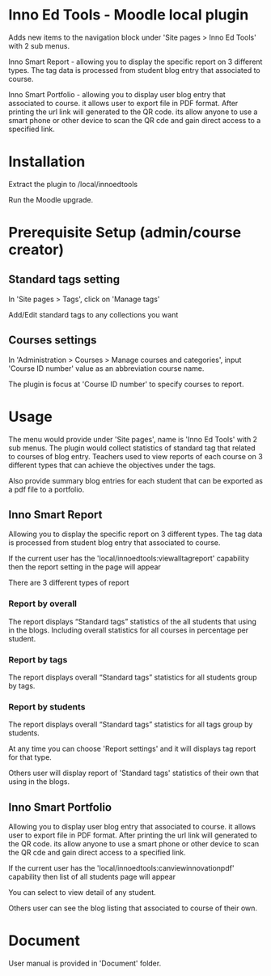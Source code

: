 Inno Ed Tools - Moodle local plugin
========================

Adds new items to the navigation block under 'Site pages > Inno Ed Tools' with 2 sub menus. 

Inno Smart Report - allowing you to display the specific report on 3 different types. The tag data is processed from student blog entry that associated to course.

Inno Smart Portfolio - allowing you to display user blog entry that associated to course. it allows user to export file in PDF format. After printing the url link will generated to the QR code. its allow anyone to use a smart phone or other device to scan the QR cde and gain direct access to a specified link.

# Installation

Extract the plugin to /local/innoedtools

Run the Moodle upgrade.

# Prerequisite Setup (admin/course creator)

## Standard tags setting

In 'Site pages > Tags', click on 'Manage tags'

Add/Edit standard tags to any collections you want

## Courses settings

In 'Administration > Courses > Manage courses and categories', input 'Course ID number' value as an abbreviation course name.

The plugin is focus at 'Course ID number' to specify courses to report.

# Usage

The menu would provide under 'Site pages', name is 'Inno Ed Tools' with 2 sub menus. The plugin would collect statistics of standard tag that related to courses of blog entry. Teachers used to view reports of each course on 3 different types that can achieve the objectives under the tags.

Also provide summary blog entries for each student that can be exported as a pdf file to a portfolio.

## Inno Smart Report

Allowing you to display the specific report on 3 different types. The tag data is processed from student blog entry that associated to course.

If the current user has the 'local/innoedtools:viewalltagreport' capability then the report setting in the page will appear

There are 3 different types of report

### Report by overall

The report displays “Standard tags” statistics of the all students that using in the blogs. Including overall statistics for all courses in percentage per student.

### Report by tags

The report displays overall “Standard tags” statistics for all students group by tags.

### Report by students

The report displays overall “Standard tags” statistics for all tags group by students.

At any time you can choose 'Report settings' and it will displays tag report for that type.

Others user will display report of 'Standard tags' statistics of their own that using in the blogs.

## Inno Smart Portfolio

Allowing you to display user blog entry that associated to course. it allows user to export file in PDF format. After printing the url link will generated to the QR code. its allow anyone to use a smart phone or other device to scan the QR cde and gain direct access to a specified link.

If the current user has the 'local/innoedtools:canviewinnovationpdf' capability then list of all students page will appear

You can select to view detail of any student.

Others user can see the blog listing that associated to course of their own.

# Document

User manual is provided in 'Document' folder.